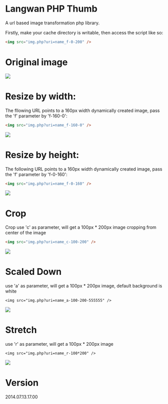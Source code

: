 Langwan PHP Thumb
=================

A url based image transformation php library.


Firstly, make your cache directory is writable, then access the script like so:

```html
<img src="img.php?uri=name_f-0-200" />
```

Original image
==============

![](http://langwan.08mi.com/site/img?uri=langwanphpthumb)

Resize by width:
================

The fllowing URL points to a 160px width dynamically created image, pass the 'f' parameter by 'f-160-0':

```html
<img src="img.php?uri=name_f-160-0" />
```

![](http://langwan.08mi.com/site/img?uri=langwanphpthumb2_f-160-0)

Resize by height:
=================

The following URL points to a 160px width dynamically created image, pass the 'f' parameter by 'f-0-160':

```html
<img src="img.php?uri=name_f-0-160" />
```

![](http://langwan.08mi.com/site/img?uri=langwanphpthumb2_f-0-160)

Crop
====

Crop use 'c' as parameter, will get a 100px * 200px image cropping from center of the image

```html
<img src="img.php?uri=name_c-100-200" />
```

![](http://langwan.08mi.com/site/img?uri=langwanphpthumb2_c-100-200)

Scaled Down
===========

use 'a' as parameter, will get a 100px * 200px image, default background is white

```
<img src="img.php?uri=name_a-100-200-555555" />
```

![](http://langwan.08mi.com/site/img?uri=langwanphpthumb2_a-100-200-555555)

Stretch
=======

use 'r' as parameter, will get a 100px * 200px image
```
<img src="img.php?uri=name_r-100*200" />
```

![](http://langwan.08mi.com/site/img?uri=langwanphpthumb2_r-100-200)

Version
=======
2014.07.13.17.00
